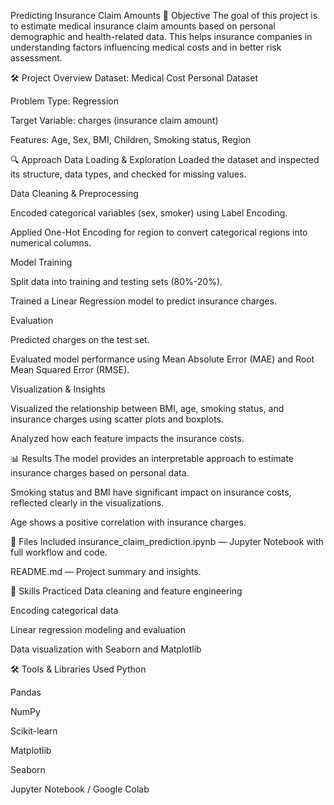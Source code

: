 Predicting Insurance Claim Amounts
📌 Objective
The goal of this project is to estimate medical insurance claim amounts based on personal demographic and health-related data. This helps insurance companies in understanding factors influencing medical costs and in better risk assessment.

🛠️ Project Overview
Dataset: Medical Cost Personal Dataset

Problem Type: Regression

Target Variable: charges (insurance claim amount)

Features: Age, Sex, BMI, Children, Smoking status, Region

🔍 Approach
Data Loading & Exploration
Loaded the dataset and inspected its structure, data types, and checked for missing values.

Data Cleaning & Preprocessing

Encoded categorical variables (sex, smoker) using Label Encoding.

Applied One-Hot Encoding for region to convert categorical regions into numerical columns.

Model Training

Split data into training and testing sets (80%-20%).

Trained a Linear Regression model to predict insurance charges.

Evaluation

Predicted charges on the test set.

Evaluated model performance using Mean Absolute Error (MAE) and Root Mean Squared Error (RMSE).

Visualization & Insights

Visualized the relationship between BMI, age, smoking status, and insurance charges using scatter plots and boxplots.

Analyzed how each feature impacts the insurance costs.

📊 Results
The model provides an interpretable approach to estimate insurance charges based on personal data.

Smoking status and BMI have significant impact on insurance costs, reflected clearly in the visualizations.

Age shows a positive correlation with insurance charges.

📁 Files Included
insurance_claim_prediction.ipynb — Jupyter Notebook with full workflow and code.

README.md — Project summary and insights.

🧠 Skills Practiced
Data cleaning and feature engineering

Encoding categorical data

Linear regression modeling and evaluation

Data visualization with Seaborn and Matplotlib

🛠️ Tools & Libraries Used
Python

Pandas

NumPy

Scikit-learn

Matplotlib

Seaborn

Jupyter Notebook / Google Colab

